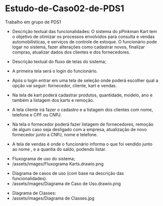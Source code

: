 # Estudo-de-Caso02-de-PDS1
Trabalho em grupo de PDS1

- Descrição textual das funcionalidades: O sistema do pPinkman Kart tem o objetivo de otimizar os processos envolvidos para consulta e vendas automobilísticas, e serviços de controle de estoque. O funcionário pode logar no sistema, fazer alterações como cadastrar novos, finalizar compras, atualizar dados dos clientes e dos fornecedores.

-  Descrição textual do fluxo de telas do sistema;

  - A primeira tela será o login do funcionário.
  - Após o login entrar em uma tela de seleção onde poderá escolher qual a opção vai seguir: fornecedor, cliente, kart e vendas.
  - Na tela de kart poderá cadastrar  produtos, quantidade, modelo, ano e também a listagem dos karts  e remoção.
  - A tela cliente irá fazer o cadastro e a listagem dos clientes com nome, telefone e CPF ou CNPJ.
  - Na tela o fornecedor poderá fazer listagem de fornecedores, remoção de algum caso seja desligado com a empresa, atualização de novo fornecedor junto a CNPJ, nome e telefone.
  - A tela de vendas é onde o funcionário informa o que foi vendido junto ao nome , e a quantia do saldo, podendo listar.

* Fluxograma de uso do sistema;
* /assets/images/Fluxograma Karts.drawio.png

- Diagrama de casos de uso (com base na descrição das funcionalidades).
-  /assets/images/Diagrama de Caso de Uso.drawio.png

+ Diagrama de Classes:
+ /assets/images/Diagrama de Classes.jpg
